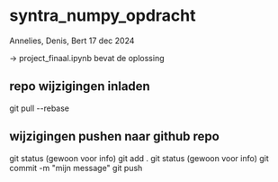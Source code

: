 # syntra_numpy_opdracht
Annelies, Denis, Bert
17 dec 2024

-> project_finaal.ipynb bevat de oplossing

## repo wijzigingen inladen
git pull --rebase

## wijzigingen pushen naar github repo
git status (gewoon voor info)
git add .
git status (gewoon voor info)
git commit -m "mijn message"
git push
